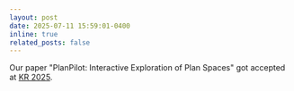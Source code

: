 ```yaml
---
layout: post
date: 2025-07-11 15:59:01-0400
inline: true
related_posts: false
---
```


Our paper "PlanPilot: Interactive Exploration of Plan Spaces" got accepted at <a href="https://kr.org/KR2025/" target="_blank">KR 2025<a>.
